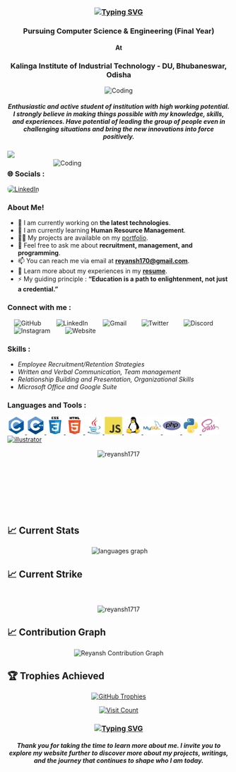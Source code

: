 <h3 align="center">
  <a href="https://git.io/typing-svg">
    <img src="https://readme-typing-svg.demolab.com?font=Pixelify+Sans&size=40&duration=2500&pause=500&color=FF0000&center=true&vCenter=true&random=false&width=647&lines=Hello+Everyone+%F0%9F%91%8B;I+'m+Reyansh+%F0%9F%98%81" alt="Typing SVG" />
  </a>
</h3>
<h3 align="center">Pursuing Computer Science & Engineering (Final Year)</h3>
<h4 align="center">At</h4>
<h3 align="center">Kalinga Institute of Industrial Technology - DU, Bhubaneswar, Odisha</h3>
<div align="center">
<img alt="Coding" height="350" width="450" src="https://media4.giphy.com/media/v1.Y2lkPTc5MGI3NjExbG9sd2JxdHkydzdjaDYzMjFnOHRsdmVrYWoxNXBqMnZkM2JlanpnaSZlcD12MV9pbnRlcm5hbF9naWZfYnlfaWQmY3Q9Zw/qgQUggAC3Pfv687qPC/giphy.webp" alt="Coding">
  <h5 align="center">Enthusiastic and active student of institution with high working potential. I strongly believe in making things possible with my knowledge, skills, and experiences. Have potential of leading the group of people even in challenging situations and bring the new innovations into force positively.</h5>
</div>

<img src="https://user-images.githubusercontent.com/73097560/115834477-dbab4500-a447-11eb-908a-139a6edaec5c.gif"><br>
<img align="right" alt="Coding" width="400" src="https://cdn.dribbble.com/users/1162077/screenshots/3848914/programmer.gif">

<h3 align="left">🌐 Socials :</h3>
<p align="left"> 
  <a href="https://www.linkedin.com/in/reyansh17/" target="blank">
    <img src="https://img.shields.io/badge/LinkedIn-Connect-blue?style=for-the-badge&logo=linkedin" alt="LinkedIn" style="border-radius: 8px;" />
  </a> 
</p>
<h3 align="left">About Me!</h3>

<ul>
  <li>🔭 I am currently working on <strong>the latest technologies</strong>.</li>
  <li>🌱 I am currently learning <strong>Human Resource Management</strong>.</li>
  <li>👨‍💻 My projects are available on my <a href="https://reyansh17.vercel.app/" target="_blank">portfolio</a>.</li>
  <li>💬 Feel free to ask me about <strong>recruitment, management, and programming</strong>.</li>
  <li>📫 You can reach me via email at <strong><a href="mailto:reyansh170@gmail.com">reyansh170@gmail.com</a></strong>.</li>
  <li>📄 Learn more about my experiences in my <strong><a href="https://drive.google.com/file/d/1EhLcMawBHmBrPzjolYwFlwQ5jZd8DsyG/view?usp=drive_link">resume</a></strong>.</li>
  <li>⚡ My guiding principle : <strong>“Education is a path to enlightenment, not just a credential.”</strong></li>
</ul>


<h3 align="left">Connect with me :</h3>
<a href="https://github.com/reyansh1717" target="_blank" rel="noreferrer" style="margin: 0 15px; text-decoration: none;">
    <img src="https://upload.wikimedia.org/wikipedia/commons/9/91/Octicons-mark-github.svg" alt="GitHub" width="30" height="30"/>
</a>
<a href="https://www.linkedin.com/in/reyansh17/" target="_blank" rel="noreferrer" style="margin: 0 15px; text-decoration: none;">
    <img src="https://cdn.jsdelivr.net/gh/devicons/devicon/icons/linkedin/linkedin-original.svg" alt="LinkedIn" width="30" height="30"/>
</a>
<a href="mailto:reyansh170@gmail.com" target="_blank" rel="noreferrer" style="margin: 0 15px; text-decoration: none;">
    <img src="https://cdn-icons-png.flaticon.com/512/281/281769.png" alt="Gmail" width="30" height="30"/>
</a>
<a href="https://x.com/reyansh_17" target="_blank" rel="noreferrer" style="margin: 0 15px; text-decoration: none;">
    <img src="https://cdn.jsdelivr.net/gh/devicons/devicon/icons/twitter/twitter-original.svg" alt="Twitter" width="30" height="26"/>
</a>
<a href="https://discord.com/users/Reyansh#2089" target="_blank" rel="noreferrer" style="margin: 0 15px; text-decoration: none;">
    <img src="https://cdn.icon-icons.com/icons2/2108/PNG/512/discord_icon_130958.png" alt="Discord" width="30" height="30"/>
</a>
<a href="https://www.instagram.com/reyansh_17__" target="_blank" rel="noreferrer" style="margin: 0 15px; text-decoration: none;">
    <img src="https://upload.wikimedia.org/wikipedia/commons/a/a5/Instagram_icon.png" alt="Instagram" width="30" height="30"/>
</a>
<a href="https://reyansh17.vercel.app/" target="_blank" rel="noreferrer" style="margin: 0 15px; text-decoration: none;">
    <img src="https://cdn-icons-png.flaticon.com/512/841/841364.png" alt="Website" width="30" height="30"/>
</a>
<h3 align="left">Skills :</h3>
<ul>
    <li><i>Employee Recruitment/Retention Strategies</i></li>
    <li><i>Written and Verbal Communication, Team management</i></li>
    <li><i>Relationship Building and Presentation, Organizational Skills</i></li>
    <li><i>Microsoft Office and Google Suite</i></li>
</ul>

<h3 align="left">Languages and Tools :</h3>
<p align="left">

<a href="https://www.cprogramming.com/" target="_blank" rel="noreferrer">
    <img src="https://raw.githubusercontent.com/devicons/devicon/master/icons/c/c-original.svg" alt="c" width="40" height="40"/> 
  </a>
  <a href="https://www.w3schools.com/cpp/" target="_blank" rel="noreferrer">
    <img src="https://raw.githubusercontent.com/devicons/devicon/master/icons/cplusplus/cplusplus-original.svg" alt="cplusplus" width="40" height="40"/> 
  </a>
  <a href="https://www.w3schools.com/css/" target="_blank" rel="noreferrer">
    <img src="https://raw.githubusercontent.com/devicons/devicon/master/icons/css3/css3-original-wordmark.svg" alt="css3" width="40" height="40"/> 
  </a>
  <a href="https://www.w3.org/html/" target="_blank" rel="noreferrer">
    <img src="https://raw.githubusercontent.com/devicons/devicon/master/icons/html5/html5-original-wordmark.svg" alt="html5" width="40" height="40"/> 
  </a>
  <a href="https://www.java.com" target="_blank" rel="noreferrer">
    <img src="https://raw.githubusercontent.com/devicons/devicon/master/icons/java/java-original.svg" alt="java" width="40" height="40"/> 
  </a>
  <a href="https://developer.mozilla.org/en-US/docs/Web/JavaScript" target="_blank" rel="noreferrer">
    <img src="https://raw.githubusercontent.com/devicons/devicon/master/icons/javascript/javascript-original.svg" alt="javascript" width="40" height="40"/> 
  </a>
  <a href="https://www.linux.org/" target="_blank" rel="noreferrer">
    <img src="https://raw.githubusercontent.com/devicons/devicon/master/icons/linux/linux-original.svg" alt="linux" width="40" height="40"/> 
  </a>
  <a href="https://www.mysql.com/" target="_blank" rel="noreferrer">
    <img src="https://raw.githubusercontent.com/devicons/devicon/master/icons/mysql/mysql-original-wordmark.svg" alt="mysql" width="40" height="40"/> 
  </a>
  <a href="https://www.php.net" target="_blank" rel="noreferrer">
    <img src="https://raw.githubusercontent.com/devicons/devicon/master/icons/php/php-original.svg" alt="php" width="40" height="40"/> 
  </a>
  <a href="https://www.python.org" target="_blank" rel="noreferrer">
    <img src="https://raw.githubusercontent.com/devicons/devicon/master/icons/python/python-original.svg" alt="python" width="40" height="40"/> 
  </a>
  <a href="https://sass-lang.com" target="_blank" rel="noreferrer">
    <img src="https://raw.githubusercontent.com/devicons/devicon/master/icons/sass/sass-original.svg" alt="sass" width="40" height="40"/> 
  </a>
  <a href="https://www.adobe.com/in/products/illustrator.html" target="_blank" rel="noreferrer">
    <img src="https://www.vectorlogo.zone/logos/adobe_illustrator/adobe_illustrator-icon.svg" alt="illustrator" width="40" height="40"/> 
  </a>
</p>

<p style="margin-bottom:150px" align="center"><img align="center" src="https://github-readme-stats-git-masterrstaa-rickstaa.vercel.app/api?username=reyansh1717&show_icons=true&locale=en&layout=compact" alt="reyansh1717" /></p>

## :chart_with_upwards_trend: Current Stats

<p align="center">&nbsp;<img src="https://github-readme-stats.vercel.app/api/top-langs?username=reyansh1717&locale=en&hide_title=false&layout=compact&card_width=420&langs_count=6&theme=dracula&hide_border=false&order=2" height="150" alt="languages graph"  /></p>

## :chart_with_upwards_trend: Current Strike
<br />
<p align="center"> <img align="center" src="https://github-readme-streak-stats.herokuapp.com/?user=reyansh1717&" alt="reyansh1717" /></p>

<h2>📈 Contribution Graph</h2>
<p align="center"><img src="https://github-readme-activity-graph.vercel.app/graph?username=reyansh1717&bg_color=000000&color=2980b9&line=2980b9&point=27ae60&area_color=2980b9&area=true&hide_border=true" alt="Reyansh Contribution Graph" width="800"></p>

  ## :trophy: Trophies Achieved

<p align="center"> <a href="https://github.com/ryo-ma/github-profile-trophy"><img src="https://github-profile-trophy.vercel.app/?username=reyansh1717&theme=gruvbox&no-frame=false&no-bg=false&margin-w=4" alt="GitHub Trophies">
</a> </p>

<div align="center">
  <a href="https://visitcount.itsvg.in">
    <img src="https://visitcount.itsvg.in/api?id=reyansh1717&icon=0&color=9" alt="Visit Count" />
  </a>
</div>

<h3 align="center">
  <a href="https://git.io/typing-svg">
    <img src="https://readme-typing-svg.demolab.com?font=Pixelify+Sans&size=40&duration=2500&pause=500&color=FF0000&center=true&vCenter=true&random=false&width=647&height=60&lines=Thank+You+for+visiting+!;Hope+to+see+you+again+%F0%9F%98%81;Don't+forget+to+follow!" alt="Typing SVG" />
  </a>
</h3>
<h5 align="center">Thank you for taking the time to learn more about me. I invite you to explore my website further to discover more about my projects, writings, and the journey that continues to shape who I am today.</h5>

